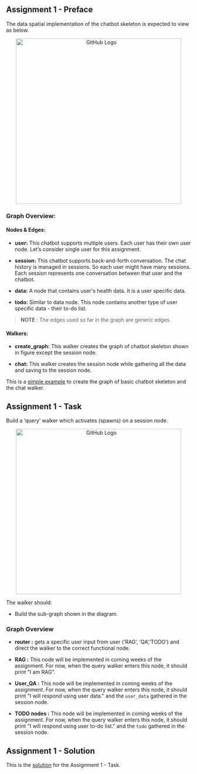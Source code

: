 ## Assignment 1 - Preface

The data spatial implementation of the chatbot skeleton is expected to view as below.

<p align="center">
  <img src="https://github.com/savini98/jac-chat-buddy/blob/main/Images/DSP.png" alt="GitHub Logo" width="450">
</p>

### Graph Overview:

  #### Nodes & Edges:

- **user:** This chatbot supports multiple users. Each user has their own user node. Let’s consider single user for this assignment.

- **session:** This chatbot supports back-and-forth conversation. The chat history is managed in sessions. So each user might have many sessions. Each session represents one conversation between that user and the chatbot.

- **data:** A node that contains user's health data. It is a user specific data.

- **todo:** Similar to data node. This node contains another type of user specific data - their to-do list.

> **NOTE** :
>   The edges used so far in the graph are generic edges.

#### Walkers:

- **create_graph:** This walker creates the graph of chatbot skeleton shown in figure except the session node.

- **chat:** This walker creates the session node while gathering all the data and saving to the session node.

This is a [simple example](/1_chat_bot_graph_impl.jac) to create the graph of basic chatbot skeleton and the chat walker.


## Assignment 1 - Task

Build a ‘query’ walker which activates (spawns) on a session node.

<p align="center">
  <img src="https://github.com/savini98/jac-chat-buddy/blob/main/Images/Task_1.png" alt="GitHub Logo" width="450">
</p>

The walker should:
- Build the sub-graph shown in the diagram.

### Graph Overview
- **router :** gets a specific user input from user (‘RAG’, ‘QA’,’TODO’) and direct the walker to the correct functional node.

- **RAG :** This node will be implemented in coming weeks of the assignment. For now, when the query walker enters this node, it should print "I am RAG".

- **User_QA :** This node will be implemented in coming weeks of the assignment. For now, when the query walker enters this node, it should print "I will respond using user data." and the ```user_data``` gathered in the session node.

- **TODO nodes :** This node will be implemented in coming weeks of the assignment. For now, when the query walker enters this node, it should print "I will respond using user to-do list." and the ```todo``` gathered in the session node.

## Assignment 1 - Solution

This is the [solution](/1_solution.jac) for the Assignment 1 - Task.